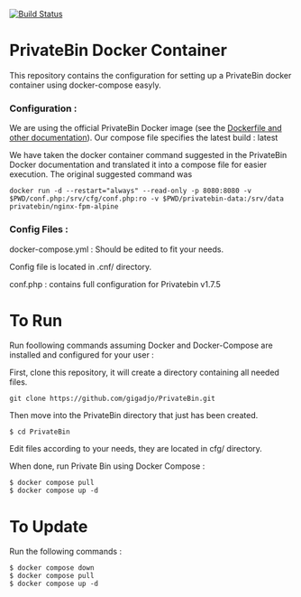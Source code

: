 [![Build Status](https://travis-ci.org/gabrielesh/PrivateBin.svg?branch=master)](https://travis-ci.org/gabrielesh/PrivateBin)

# PrivateBin Docker Container

This repository contains the configuration for setting up a PrivateBin docker container using docker-compose easyly.

### Configuration : 
We are using the official PrivateBin Docker image (see the [Dockerfile and other documentation](https://hub.docker.com/r/privatebin/nginx-fpm-alpine/)). Our compose file specifies the latest build : latest

We have taken the docker container command suggested in the PrivateBin Docker documentation and translated it into a compose file for easier execution. The original suggested command was
 ```
 docker run -d --restart="always" --read-only -p 8080:8080 -v $PWD/conf.php:/srv/cfg/conf.php:ro -v $PWD/privatebin-data:/srv/data privatebin/nginx-fpm-alpine
 ```
### Config Files : 

docker-compose.yml : Should be edited to fit your needs.

Config file is located in .cnf/ directory.

conf.php : contains full configuration for Privatebin v1.7.5


# To Run

Run foollowing commands assuming Docker and Docker-Compose are installed and configured for your user : 

First, clone this repository, it will create a directory containing all needed files.

```
git clone https://github.com/gigadjo/PrivateBin.git
```
Then move into the PrivateBin directory that just has been created.
```
$ cd PrivateBin
```

Edit files according to your needs, they are located in cfg/ directory.

When done, run Private Bin using Docker Compose : 

```
$ docker compose pull
$ docker compose up -d
```
# To Update 

Run the following commands : 
```
$ docker compose down
$ docker compose pull
$ docker compose up -d
```
